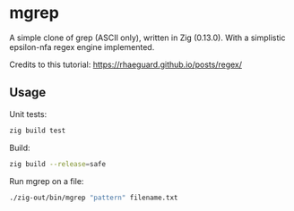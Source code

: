 # mgrep
A simple clone of grep (ASCII only), written in Zig (0.13.0).
With a simplistic epsilon-nfa regex engine implemented.

Credits to this tutorial: https://rhaeguard.github.io/posts/regex/

## Usage
Unit tests:
```sh
zig build test
```

Build:
```sh
zig build --release=safe
```

Run mgrep on a file:
```sh
./zig-out/bin/mgrep "pattern" filename.txt
```
